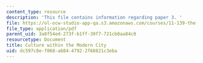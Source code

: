 ```yaml
---
content_type: resource
description: 'This file contains information regarding paper 3. '
file: https://ol-ocw-studio-app-qa.s3.amazonaws.com/courses/11-139-the-city-in-film-spring-2015/dc597c8ef068a68447922f68821c3eba_MIT11_139S15_Paper3.pdf
file_type: application/pdf
parent_uid: 3a8f54ed-273f-b1ff-39f7-721cb0aa84c0
resourcetype: Document
title: Culture within the Modern City
uid: dc597c8e-f068-a684-4792-2f68821c3eba
---
```

